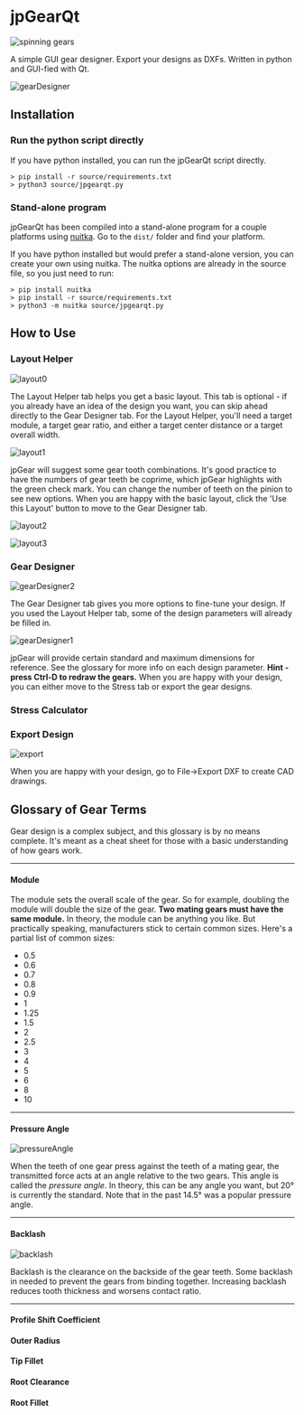 # jpGearQt
![spinning gears](img/spinningGears.gif)

A simple GUI gear designer.  Export your designs as DXFs.
Written in python and GUI-fied with Qt.

![gearDesigner](img/gearDesigner0.png)

## Installation

### Run the python script directly
If you have python installed, you can run the jpGearQt script directly.
```
> pip install -r source/requirements.txt
> python3 source/jpgearqt.py
```

### Stand-alone program
jpGearQt has been compiled into a stand-alone program for a couple platforms using [nuitka](https://nuitka.net/).  Go to the `dist/` folder and find your platform.

If you have python installed but would prefer a stand-alone version, you can create your own using nuitka.  The nuitka options are already in the source file, so you just need to run:
```
> pip install nuitka
> pip install -r source/requirements.txt
> python3 -m nuitka source/jpgearqt.py
```

## How to Use

### Layout Helper
![layout0](img/layout0.png)

The Layout Helper tab helps you get a basic layout.  This tab is optional - if you already have an idea of the design you want, you can skip ahead directly to the Gear Designer tab.  For the Layout Helper, you'll need a target module, a target gear ratio, and either a target center distance or a target overall width.

![layout1](img/layout1.png)

jpGear will suggest some gear tooth combinations.  It's good practice to have the numbers of gear teeth be coprime, which jpGear highlights with the green check mark.  You can change the number of teeth on the pinion to see new options.  When you are happy with the basic layout, click the 'Use this Layout' button to move to the Gear Designer tab.

![layout2](img/layout2.png)

![layout3](img/layout3.png)

### Gear Designer
![gearDesigner2](img/gearDesigner2.png)

The Gear Designer tab gives you more options to fine-tune your design.  If you used the Layout Helper tab, some of the design parameters will already be filled in.

![gearDesigner1](img/gearDesigner1.png)

jpGear will provide certain standard and maximum dimensions for reference.  See the glossary for more info on each design parameter.
**Hint - press Ctrl-D to redraw the gears.**
When you are happy with your design, you can either move to the Stress tab or export the gear designs.

### Stress Calculator

### Export Design
![export](img/export.png)

When you are happy with your design, go to File->Export DXF to create CAD drawings.

## Glossary of Gear Terms

Gear design is a complex subject, and this glossary is by no means complete.  It's meant as a cheat sheet for those with a basic understanding of how gears work.

---

#### Module

The module sets the overall scale of the gear.  So for example, doubling the module will double the size of the gear.  **Two mating gears must have the same module.**  In theory, the module can be anything you like.  But practically speaking, manufacturers stick to certain common sizes.  Here's a partial list of common sizes:

- 0.5
- 0.6
- 0.7
- 0.8
- 0.9
- 1
- 1.25
- 1.5
- 2
- 2.5
- 3
- 4
- 5
- 6
- 8
- 10

---

#### Pressure Angle

![pressureAngle](img/pressureAngle.png)

When the teeth of one gear press against the teeth of a mating gear, the transmitted force acts at an angle relative to the two gears.  This angle is called the *pressure angle*.  In theory, this can be any angle you want, but 20° is currently the standard.  Note that in the past 14.5° was a popular pressure angle.

---

#### Backlash

![backlash](img/backlash.png)

Backlash is the clearance on the backside of the gear teeth.  Some backlash in needed to prevent the gears from binding together.  Increasing backlash reduces tooth thickness and worsens contact ratio.

---

#### Profile Shift Coefficient

#### Outer Radius

#### Tip Fillet

#### Root Clearance

#### Root Fillet
